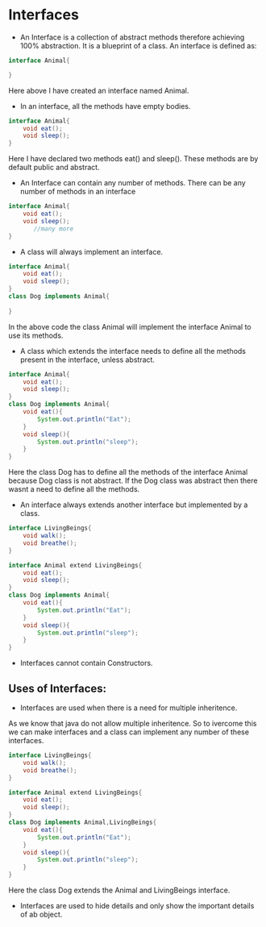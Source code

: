 # Interfaces

* An Interface is a collection of abstract methods therefore achieving 100% abstraction. It is a blueprint of a class.
An interface is defined as:

```java
interface Animal{

}
```
Here above I have created an interface named Animal.

* In an interface, all the methods have empty bodies. 

```java
interface Animal{
    void eat();
    void sleep();
}
```
Here I have declared two methods eat() and sleep(). These methods are by default public and abstract.

* An Interface can contain any number of methods.
There can be any number of methods in an interface

```java
interface Animal{
    void eat();
    void sleep();
       //many more
}
```

* A class will always implement an interface.

```java
interface Animal{
    void eat();
    void sleep();
}
class Dog implements Animal{
    
}
```
In the above code the class Animal will implement the interface Animal to use its methods.

* A class which extends the interface needs to define all the methods present in the interface, unless abstract.

```java
interface Animal{
    void eat();
    void sleep();
}
class Dog implements Animal{
    void eat(){
        System.out.println("Eat");
    }
    void sleep(){
        System.out.println("sleep");
    }
}
```

Here the class Dog has to define all the methods of the interface Animal because Dog class is not abstract. If the Dog class was abstract then there wasnt a need to define all the methods.

* An interface always extends another interface but implemented by a class.

```java
interface LivingBeings{
    void walk();
    void breathe();
}

interface Animal extend LivingBeings{
    void eat();
    void sleep();
}
class Dog implements Animal{
    void eat(){
        System.out.println("Eat");
    }
    void sleep(){
        System.out.println("sleep");
    }
}
```
* Interfaces cannot contain Constructors.


## Uses of Interfaces:

* Interfaces are used when there is a need for multiple inheritence.

As we know that java do not allow multiple inheritence. So to ivercome this we can make interfaces and a class can implement any number of these interfaces.

```java
interface LivingBeings{
    void walk();
    void breathe();
}

interface Animal extend LivingBeings{
    void eat();
    void sleep();
}
class Dog implements Animal,LivingBeings{
    void eat(){
        System.out.println("Eat");
    }
    void sleep(){
        System.out.println("sleep");
    }
}
```

Here the class Dog extends the Animal and LivingBeings interface.

* Interfaces are used to hide details and only show the important details of ab object.
